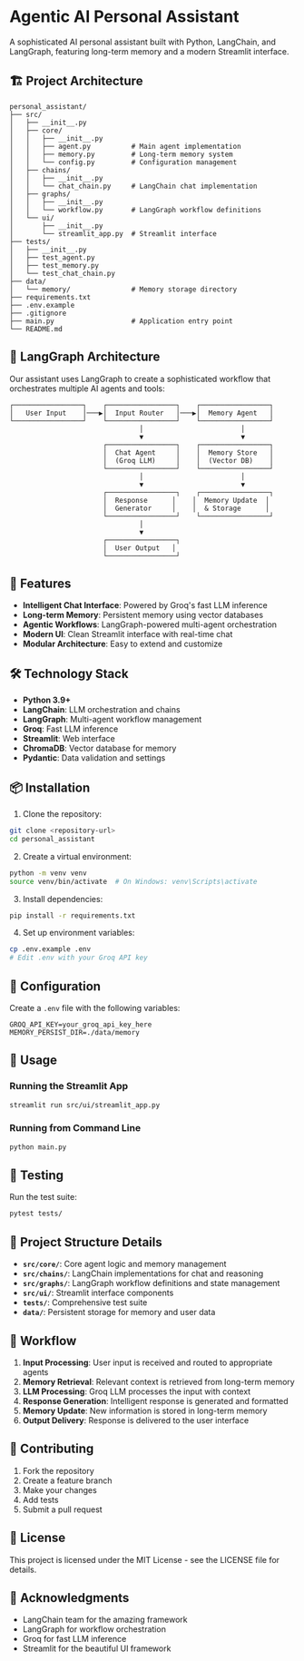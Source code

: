 # Agentic AI Personal Assistant

A sophisticated AI personal assistant built with Python, LangChain, and LangGraph, featuring long-term memory and a modern Streamlit interface.

## 🏗️ Project Architecture

```
personal_assistant/
├── src/
│   ├── __init__.py
│   ├── core/
│   │   ├── __init__.py
│   │   ├── agent.py          # Main agent implementation
│   │   ├── memory.py         # Long-term memory system
│   │   └── config.py         # Configuration management
│   ├── chains/
│   │   ├── __init__.py
│   │   └── chat_chain.py     # LangChain chat implementation
│   ├── graphs/
│   │   ├── __init__.py
│   │   └── workflow.py       # LangGraph workflow definitions
│   └── ui/
│       ├── __init__.py
│       └── streamlit_app.py  # Streamlit interface
├── tests/
│   ├── __init__.py
│   ├── test_agent.py
│   ├── test_memory.py
│   └── test_chat_chain.py
├── data/
│   └── memory/               # Memory storage directory
├── requirements.txt
├── .env.example
├── .gitignore
├── main.py                   # Application entry point
└── README.md
```

## 🧠 LangGraph Architecture

Our assistant uses LangGraph to create a sophisticated workflow that orchestrates multiple AI agents and tools:

```
┌─────────────────┐    ┌─────────────────┐    ┌─────────────────┐
│   User Input    │───▶│  Input Router   │───▶│  Memory Agent   │
└─────────────────┘    └─────────────────┘    └─────────────────┘
                                │                        │
                                ▼                        ▼
                       ┌─────────────────┐    ┌─────────────────┐
                       │  Chat Agent     │    │  Memory Store   │
                       │  (Groq LLM)     │    │  (Vector DB)    │
                       └─────────────────┘    └─────────────────┘
                                │                        │
                                ▼                        ▼
                       ┌─────────────────┐    ┌─────────────────┐
                       │  Response      │    │  Memory Update  │
                       │  Generator     │    │  & Storage      │
                       └─────────────────┘    └─────────────────┘
                                │
                                ▼
                       ┌─────────────────┐
                       │  User Output   │
                       └─────────────────┘
```

## 🚀 Features

- **Intelligent Chat Interface**: Powered by Groq's fast LLM inference
- **Long-term Memory**: Persistent memory using vector databases
- **Agentic Workflows**: LangGraph-powered multi-agent orchestration
- **Modern UI**: Clean Streamlit interface with real-time chat
- **Modular Architecture**: Easy to extend and customize

## 🛠️ Technology Stack

- **Python 3.9+**
- **LangChain**: LLM orchestration and chains
- **LangGraph**: Multi-agent workflow management
- **Groq**: Fast LLM inference
- **Streamlit**: Web interface
- **ChromaDB**: Vector database for memory
- **Pydantic**: Data validation and settings

## 📦 Installation

1. Clone the repository:
```bash
git clone <repository-url>
cd personal_assistant
```

2. Create a virtual environment:
```bash
python -m venv venv
source venv/bin/activate  # On Windows: venv\Scripts\activate
```

3. Install dependencies:
```bash
pip install -r requirements.txt
```

4. Set up environment variables:
```bash
cp .env.example .env
# Edit .env with your Groq API key
```

## 🔑 Configuration

Create a `.env` file with the following variables:
```env
GROQ_API_KEY=your_groq_api_key_here
MEMORY_PERSIST_DIR=./data/memory
```

## 🚀 Usage

### Running the Streamlit App
```bash
streamlit run src/ui/streamlit_app.py
```

### Running from Command Line
```bash
python main.py
```

## 🧪 Testing

Run the test suite:
```bash
pytest tests/
```

## 📁 Project Structure Details

- **`src/core/`**: Core agent logic and memory management
- **`src/chains/`**: LangChain implementations for chat and reasoning
- **`src/graphs/`**: LangGraph workflow definitions and state management
- **`src/ui/`**: Streamlit interface components
- **`tests/`**: Comprehensive test suite
- **`data/`**: Persistent storage for memory and user data

## 🔄 Workflow

1. **Input Processing**: User input is received and routed to appropriate agents
2. **Memory Retrieval**: Relevant context is retrieved from long-term memory
3. **LLM Processing**: Groq LLM processes the input with context
4. **Response Generation**: Intelligent response is generated and formatted
5. **Memory Update**: New information is stored in long-term memory
6. **Output Delivery**: Response is delivered to the user interface

## 🤝 Contributing

1. Fork the repository
2. Create a feature branch
3. Make your changes
4. Add tests
5. Submit a pull request

## 📄 License

This project is licensed under the MIT License - see the LICENSE file for details.

## 🙏 Acknowledgments

- LangChain team for the amazing framework
- LangGraph for workflow orchestration
- Groq for fast LLM inference
- Streamlit for the beautiful UI framework
